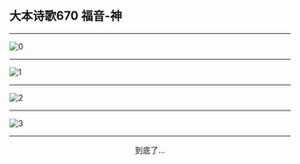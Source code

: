 
## 大本诗歌670 福音-神
        
<div id="aplayer0"></div>

---

<img alt="0" data-original="https://cdn.jsdelivr.net/gh/k34869/shi/data/d0668/0">

---

<img alt="1" data-original="https://cdn.jsdelivr.net/gh/k34869/shi/data/d0668/1">

---

<img alt="2" data-original="https://cdn.jsdelivr.net/gh/k34869/shi/data/d0668/2">

---

<img alt="3" data-original="https://cdn.jsdelivr.net/gh/k34869/shi/data/d0668/3">

---

<p style="text-align: center">到底了...</p>

<script src="/js/dist-view.js"></script>

<script>
MAIN.id = 'd0668';
        
const ap0 = new APlayer({
    container: document.getElementById('aplayer0'),
    volume: 1,
    loop: 'none',
    preload: 'none',
    audio: [{
        name: '大本诗歌670.mp3',
        artist: '大本诗歌',
        url: 'https://res.wx.qq.com/voice/getvoice?mediaid=MzI0NTk3MDM5M18yMjQ3NDk2MDg4',
        cover: '/favicon'
    }]
});
</script>
